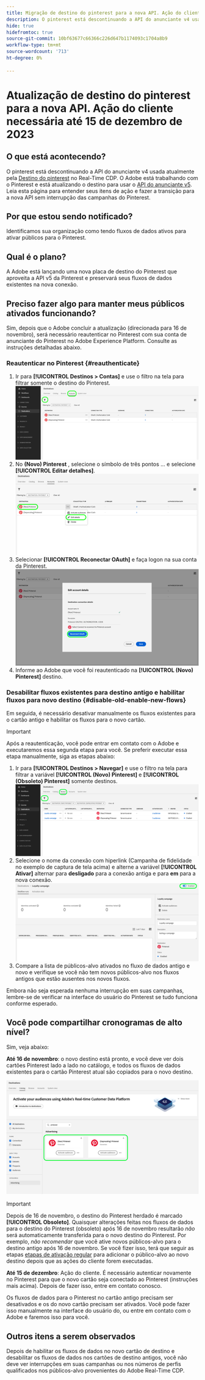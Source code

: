 ```yaml
---
title: Migração de destino do pinterest para a nova API. Ação do cliente necessária.
description: O pinterest está descontinuando a API do anunciante v4 usada atualmente pelo destino do Pinterest no Real-Time CDP. Entenda seus itens de ação para fazer a transição perfeita para a nova API sem interromper as campanhas do Pinterest.
hide: true
hidefromtoc: true
source-git-commit: 10bf63677c66366c226d647b1174093c1704a8b9
workflow-type: tm+mt
source-wordcount: '713'
ht-degree: 0%

---
```


# Atualização de destino do pinterest para a nova API. Ação do cliente necessária até 15 de dezembro de 2023

## O que está acontecendo?

O pinterest está descontinuando a API do anunciante v4 usada atualmente pela [Destino do pinterest](/help/destinations/catalog/advertising/pinterest.md) no Real-Time CDP. O Adobe está trabalhando com o Pinterest e está atualizando o destino para usar o [API do anunciante v5](https://developers.pinterest.com/docs/getting-started/migration/). Leia esta página para entender seus itens de ação e fazer a transição para a nova API sem interrupção das campanhas do Pinterest.

## Por que estou sendo notificado?

Identificamos sua organização como tendo fluxos de dados ativos para ativar públicos para o Pinterest.

## Qual é o plano?

A Adobe está lançando uma nova placa de destino do Pinterest que aproveita a API v5 da Pinterest e preservará seus fluxos de dados existentes na nova conexão.

## Preciso fazer algo para manter meus públicos ativados funcionando?

Sim, depois que o Adobe concluir a atualização (direcionada para 16 de novembro), será necessário reautenticar no Pinterest com sua conta de anunciante do Pinterest no Adobe Experience Platform. Consulte as instruções detalhadas abaixo.

### Reautenticar no Pinterest {#reauthenticate}

1. Ir para **[!UICONTROL Destinos > Contas]** e use o filtro na tela para filtrar somente o destino do Pinterest.
   ![Filtrar somente contas do Pinterest](/help/destinations/assets/catalog/advertising/pinterest-migration/filter-pinterest-acconts-only.png)
2. No **(Novo) Pinterest** , selecione o símbolo de três pontos ... e selecione **[!UICONTROL Editar detalhes]**.
   ![Selecione Editar detalhes](/help/destinations/assets/catalog/advertising/pinterest-migration/edit-details-pinterest.png)
3. Selecionar **[!UICONTROL Reconectar OAuth]** e faça logon na sua conta da Pinterest.
   ![Selecione Reconectar OAuth](/help/destinations/assets/catalog/advertising/pinterest-migration/reconnect-oauth-pinterest.png)
4. Informe ao Adobe que você foi reautenticado na **[!UICONTROL (Novo) Pinterest]** destino.

### Desabilitar fluxos existentes para destino antigo e habilitar fluxos para novo destino {#disable-old-enable-new-flows}

Em seguida, é necessário desativar manualmente os fluxos existentes para o cartão antigo e habilitar os fluxos para o novo cartão.

>[!IMPORTANT]
>
>Após a reautenticação, você pode entrar em contato com o Adobe e executaremos essa segunda etapa para você. Se preferir executar essa etapa manualmente, siga as etapas abaixo:

1. Ir para **[!UICONTROL Destinos > Navegar]** e use o filtro na tela para filtrar a variável **[!UICONTROL (Novo) Pinterest]** e **[!UICONTROL (Obsoleto) Pinterest]** somente destinos.
   ![Filtrar fluxos de dados do Pinterest somente na guia Procurar](/help/destinations/assets/catalog/advertising/pinterest-migration/filter-pinterest-browse.png)
2. Selecione o nome da conexão com hiperlink (Campanha de fidelidade no exemplo de captura de tela acima) e alterne a variável **[!UICONTROL Ativar]** alternar para **desligado** para a conexão antiga e para **em** para a nova conexão.
   ![Ativar para novas conexões e desativar para conexões antigas](/help/destinations/assets/catalog/advertising/pinterest-migration/enable-disable-toggle.png)
3. Compare a lista de públicos-alvo ativados no fluxo de dados antigo e novo e verifique se você não tem novos públicos-alvo nos fluxos antigos que estão ausentes nos novos fluxos.

Embora não seja esperada nenhuma interrupção em suas campanhas, lembre-se de verificar na interface do usuário do Pinterest se tudo funciona conforme esperado.

## Você pode compartilhar cronogramas de alto nível?

Sim, veja abaixo:

**Até 16 de novembro**: o novo destino está pronto, e você deve ver dois cartões Pinterest lado a lado no catálogo, e todos os fluxos de dados existentes para o cartão Pinterest atual são copiados para o novo destino.

![Destino antigo e novo do Pinterest lado a lado](/help/destinations/assets/catalog/advertising/pinterest-migration/pinterest-two-cards-side-by-side.png)

>[!IMPORTANT]
>
>Depois de 16 de novembro, o destino do Pinterest herdado é marcado **[!UICONTROL Obsoleto]**. <span class="preview">Quaisquer alterações feitas nos fluxos de dados para o destino do Pinterest (obsoleto) após 16 de novembro resultarão *não* será automaticamente transferida para o novo destino do Pinterest. </span>
>Por exemplo, *não recomendar* que você ative novos públicos-alvo para o destino antigo após 16 de novembro. Se você fizer isso, terá que seguir as etapas [etapas de ativação regular](/help/destinations/ui/activate-segment-streaming-destinations.md) para adicionar o público-alvo ao novo destino depois que as ações do cliente forem executadas.

**Até 15 de dezembro**: <span class="preview">Ação do cliente</span>. É necessário autenticar novamente no Pinterest para que o novo cartão seja conectado ao Pinterest (instruções mais acima). Depois de fazer isso, entre em contato conosco.

Os fluxos de dados para o Pinterest no cartão antigo precisam ser desativados e os do novo cartão precisam ser ativados. Você pode fazer isso manualmente na interface do usuário do, ou entre em contato com o Adobe e faremos isso para você.

## Outros itens a serem observados

Depois de habilitar os fluxos de dados no novo cartão de destino e desabilitar os fluxos de dados nos cartões de destino antigos, você não deve ver interrupções em suas campanhas ou nos números de perfis qualificados nos públicos-alvo provenientes do Adobe Real-Time CDP.

